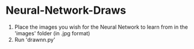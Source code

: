 # Neural-Network-Draws
1. Place the images you wish for the Neural Network to learn from in the 'images' folder (in .jpg format)
2. Run 'drawnn.py'
